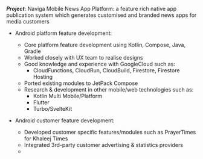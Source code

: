 **_Project_**: Naviga Mobile News App Platform: a feature rich native app publication system which generates customised and branded news apps for media customers

* Android platform feature development:
	* Core platform feature development using Kotlin, Compose, Java, Gradle
	* Worked closely with UX team to realise designs
	* Good knowledge and experience with GoogleCloud such as:
		* CloudFunctions, CloudRun, CloudBuild, Firestore, Firestore Hosting
	* Ported existing modules to JetPack Compose
	* Research & development in other mobile/web technologies such as:
		* Kotlin Multi Mobile/Platform
		* Flutter
		* Turbo/SvelteKit

* Android customer feature development:
	* Developed customer specific features/modules such as PrayerTimes for Khaleej Times
	* Integrated 3rd-party customer advertising & statistics providers
	* 